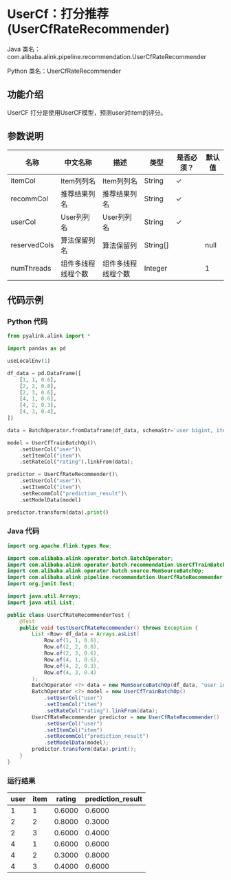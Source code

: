 # UserCf：打分推荐 (UserCfRateRecommender)
Java 类名：com.alibaba.alink.pipeline.recommendation.UserCfRateRecommender

Python 类名：UserCfRateRecommender


## 功能介绍
UserCF 打分是使用UserCF模型，预测user对item的评分。


## 参数说明

| 名称 | 中文名称 | 描述 | 类型 | 是否必须？ | 默认值 |
| --- | --- | --- | --- | --- | --- |
| itemCol | Item列列名 | Item列列名 | String | ✓ |  |
| recommCol | 推荐结果列名 | 推荐结果列名 | String | ✓ |  |
| userCol | User列列名 | User列列名 | String | ✓ |  |
| reservedCols | 算法保留列名 | 算法保留列 | String[] |  | null |
| numThreads | 组件多线程线程个数 | 组件多线程线程个数 | Integer |  | 1 |

## 代码示例
### Python 代码
```python
from pyalink.alink import *

import pandas as pd

useLocalEnv(1)

df_data = pd.DataFrame([
    [1, 1, 0.6],
    [2, 2, 0.8],
    [2, 3, 0.6],
    [4, 1, 0.6],
    [4, 2, 0.3],
    [4, 3, 0.4],
])

data = BatchOperator.fromDataframe(df_data, schemaStr='user bigint, item bigint, rating double')

model = UserCfTrainBatchOp()\
    .setUserCol("user")\
    .setItemCol("item")\
    .setRateCol("rating").linkFrom(data);

predictor = UserCfRateRecommender()\
    .setUserCol("user")\
    .setItemCol("item")\
    .setRecommCol("prediction_result")\
    .setModelData(model)

predictor.transform(data).print()
```
### Java 代码
```java
import org.apache.flink.types.Row;

import com.alibaba.alink.operator.batch.BatchOperator;
import com.alibaba.alink.operator.batch.recommendation.UserCfTrainBatchOp;
import com.alibaba.alink.operator.batch.source.MemSourceBatchOp;
import com.alibaba.alink.pipeline.recommendation.UserCfRateRecommender;
import org.junit.Test;

import java.util.Arrays;
import java.util.List;

public class UserCfRateRecommenderTest {
	@Test
	public void testUserCfRateRecommender() throws Exception {
		List <Row> df_data = Arrays.asList(
			Row.of(1, 1, 0.6),
			Row.of(2, 2, 0.8),
			Row.of(2, 3, 0.6),
			Row.of(4, 1, 0.6),
			Row.of(4, 2, 0.3),
			Row.of(4, 3, 0.4)
		);
		BatchOperator <?> data = new MemSourceBatchOp(df_data, "user int, item int, rating double");
		BatchOperator <?> model = new UserCfTrainBatchOp()
			.setUserCol("user")
			.setItemCol("item")
			.setRateCol("rating").linkFrom(data);
		UserCfRateRecommender predictor = new UserCfRateRecommender()
			.setUserCol("user")
			.setItemCol("item")
			.setRecommCol("prediction_result")
			.setModelData(model);
		predictor.transform(data).print();
	}
}
```

### 运行结果
user|item|rating|prediction_result
----|----|------|-----------------
1|1|0.6000|0.6000
2|2|0.8000|0.3000
2|3|0.6000|0.4000
4|1|0.6000|0.6000
4|2|0.3000|0.8000
4|3|0.4000|0.6000
